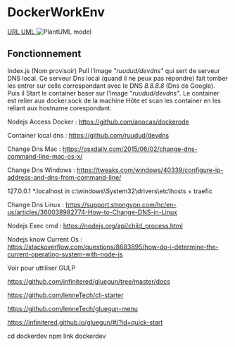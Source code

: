 # DockerWorkEnv
[URL UML ](http://www.plantuml.com/plantuml/uml/5Sn1he8m403GFQVu_m9qOoGnCM8Kq8MQs2Z1NIcZ4DePCfsgnrVtBoyFObYYTyd_WDR53YAxlrva2WkbsBpIno1zR6C0jeG2AAabhreZ3kx4Lct9Zi0ryLZWKtaJ15XDpk1lJUKjAw4HSBakPwTILqrzAPhZRNFUwRqkvphJsRKw93bWz_KV)
![PlantUML model](http://www.plantuml.com/plantuml/png/5Sn1he8m403GFQVu_m9qOoGnCM8Kq8MQs2Z1NIcZ4DePCfsgnrVtBoyFObYYTyd_WDR53YAxlrva2WkbsBpIno1zR6C0jeG2AAabhreZ3kx4Lct9Zi0ryLZWKtaJ15XDpk1lJUKjAw4HSBakPwTILqrzAPhZRNFUwRqkvphJsRKw93bWz_KV)

## Fonctionnement

Index.js (Nom provisoir) Pull l'image *"ruudud/devdns"* qui sert de serveur DNS local.
Ce serveur Dns local (quand il ne peux pas répondre) fait tomber les entrer sur celle correspondant avec le DNS *8.8.8.8* (Dns de Google).
Puis il Start le container baser sur l'image *"ruudud/devdns"*.
Le container est relier aux docker.sock de la machine Hôte et scan les container en les reliant aux hostname corespondant.


Nodejs Access Docker : https://github.com/apocas/dockerode

Container local dns : https://github.com/ruudud/devdns

Change Dns Mac : https://osxdaily.com/2015/06/02/change-dns-command-line-mac-os-x/

Change Dns Windows : https://tweaks.com/windows/40339/configure-ip-address-and-dns-from-command-line/

127.0.0.1 *.localhost in c:\windows\System32\drivers\etc\hosts + traefic

Change Dns Linux : https://support.strongvpn.com/hc/en-us/articles/360038982774-How-to-Change-DNS-in-Linux

Nodejs Exec cmd : https://nodejs.org/api/child_process.html

Nodejs know Current Os : https://stackoverflow.com/questions/8683895/how-do-i-determine-the-current-operating-system-with-node-js

Voir pour uttiliser GULP

https://github.com/infinitered/gluegun/tree/master/docs

https://github.com/lenneTech/cli-starter

https://github.com/lenneTech/gluegun-menu

https://infinitered.github.io/gluegun/#/?id=quick-start

cd dockerdev
npm link
dockerdev
